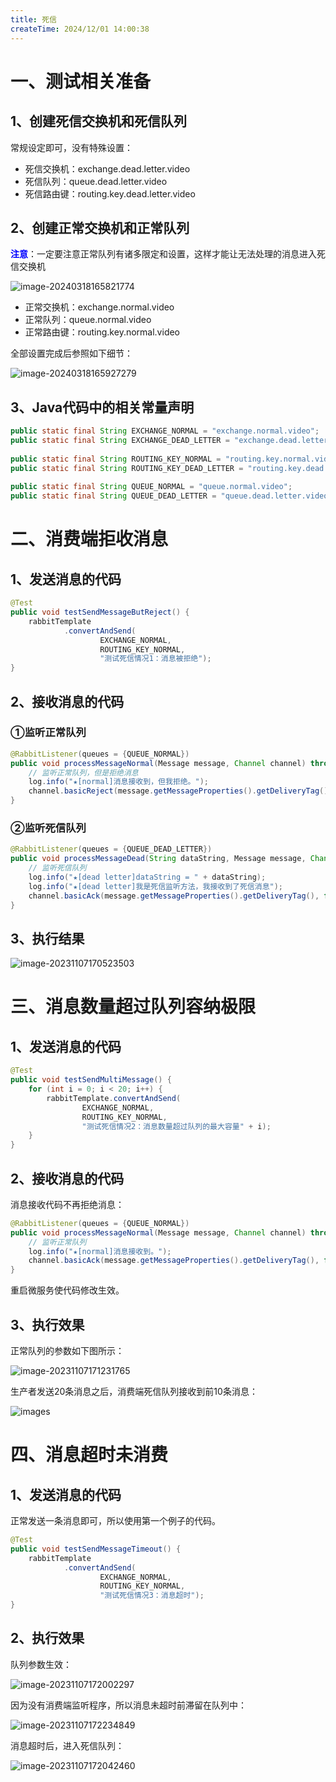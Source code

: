 ```yaml
---
title: 死信
createTime: 2024/12/01 14:00:38
---
```



# 一、测试相关准备

## 1、创建死信交换机和死信队列

常规设定即可，没有特殊设置：

- 死信交换机：exchange.dead.letter.video
- 死信队列：queue.dead.letter.video
- 死信路由键：routing.key.dead.letter.video



## 2、创建正常交换机和正常队列

<span style="color:blue;font-weight:bolder;">注意</span>：一定要注意正常队列有诸多限定和设置，这样才能让无法处理的消息进入死信交换机

![image-20240318165821774](./assets/image-20240318165821774.png)



- 正常交换机：exchange.normal.video
- 正常队列：queue.normal.video
- 正常路由键：routing.key.normal.video



全部设置完成后参照如下细节：

![image-20240318165927279](./assets/image-20240318165927279.png)



## 3、Java代码中的相关常量声明

```java
public static final String EXCHANGE_NORMAL = "exchange.normal.video";  
public static final String EXCHANGE_DEAD_LETTER = "exchange.dead.letter.video";  
  
public static final String ROUTING_KEY_NORMAL = "routing.key.normal.video";  
public static final String ROUTING_KEY_DEAD_LETTER = "routing.key.dead.letter.video";  
  
public static final String QUEUE_NORMAL = "queue.normal.video";  
public static final String QUEUE_DEAD_LETTER = "queue.dead.letter.video";
```



# 二、消费端拒收消息

## 1、发送消息的代码

```java
@Test  
public void testSendMessageButReject() {  
    rabbitTemplate  
            .convertAndSend(  
                    EXCHANGE_NORMAL,  
                    ROUTING_KEY_NORMAL,  
                    "测试死信情况1：消息被拒绝");  
}
```



## 2、接收消息的代码

### ①监听正常队列

```java
@RabbitListener(queues = {QUEUE_NORMAL})
public void processMessageNormal(Message message, Channel channel) throws IOException {
    // 监听正常队列，但是拒绝消息
    log.info("★[normal]消息接收到，但我拒绝。");
    channel.basicReject(message.getMessageProperties().getDeliveryTag(), false);
}
```



### ②监听死信队列

```java
@RabbitListener(queues = {QUEUE_DEAD_LETTER})
public void processMessageDead(String dataString, Message message, Channel channel) throws IOException {  
    // 监听死信队列  
    log.info("★[dead letter]dataString = " + dataString);
    log.info("★[dead letter]我是死信监听方法，我接收到了死信消息");
    channel.basicAck(message.getMessageProperties().getDeliveryTag(), false);
}
```



## 3、执行结果

![image-20231107170523503](./assets/image-20231107170523503.png)



# 三、消息数量超过队列容纳极限

## 1、发送消息的代码

```java
@Test  
public void testSendMultiMessage() {  
    for (int i = 0; i < 20; i++) {  
        rabbitTemplate.convertAndSend(  
                EXCHANGE_NORMAL,  
                ROUTING_KEY_NORMAL,  
                "测试死信情况2：消息数量超过队列的最大容量" + i);  
    }  
}
```



## 2、接收消息的代码

消息接收代码不再拒绝消息：

```java
@RabbitListener(queues = {QUEUE_NORMAL})
public void processMessageNormal(Message message, Channel channel) throws IOException {
    // 监听正常队列
    log.info("★[normal]消息接收到。");
    channel.basicAck(message.getMessageProperties().getDeliveryTag(), false);
}
```

重启微服务使代码修改生效。



## 3、执行效果

正常队列的参数如下图所示：

![image-20231107171231765](./assets/image-20231107171231765.png)



生产者发送20条消息之后，消费端死信队列接收到前10条消息：

![images](./assets/img87.png)



# 四、消息超时未消费

## 1、发送消息的代码

正常发送一条消息即可，所以使用第一个例子的代码。

```java
@Test
public void testSendMessageTimeout() {
    rabbitTemplate
            .convertAndSend(
                    EXCHANGE_NORMAL,
                    ROUTING_KEY_NORMAL,
                    "测试死信情况3：消息超时");
}
```



## 2、执行效果

队列参数生效：

![image-20231107172002297](./assets/image-20231107172002297.png)



因为没有消费端监听程序，所以消息未超时前滞留在队列中：

![image-20231107172234849](./assets/image-20231107172234849.png)



消息超时后，进入死信队列：

![image-20231107172042460](./assets/image-20231107172042460.png)

